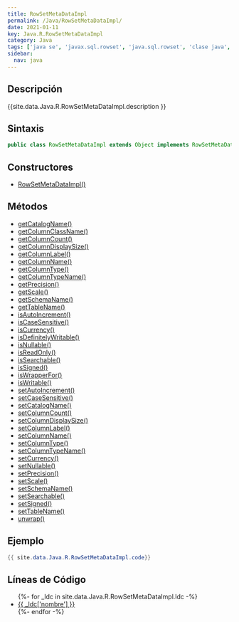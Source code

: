 ```yaml
---
title: RowSetMetaDataImpl
permalink: /Java/RowSetMetaDataImpl/
date: 2021-01-11
key: Java.R.RowSetMetaDataImpl
category: Java
tags: ['java se', 'javax.sql.rowset', 'java.sql.rowset', 'clase java', 'Java 1.5']
sidebar: 
  nav: java
---
```


## Descripción
{{site.data.Java.R.RowSetMetaDataImpl.description }}

## Sintaxis
~~~java
public class RowSetMetaDataImpl extends Object implements RowSetMetaData, Serializable
~~~

## Constructores
* [RowSetMetaDataImpl()](/Java/RowSetMetaDataImpl/RowSetMetaDataImpl/)

## Métodos
* [getCatalogName()](/Java/RowSetMetaDataImpl/getCatalogName)
* [getColumnClassName()](/Java/RowSetMetaDataImpl/getColumnClassName)
* [getColumnCount()](/Java/RowSetMetaDataImpl/getColumnCount)
* [getColumnDisplaySize()](/Java/RowSetMetaDataImpl/getColumnDisplaySize)
* [getColumnLabel()](/Java/RowSetMetaDataImpl/getColumnLabel)
* [getColumnName()](/Java/RowSetMetaDataImpl/getColumnName)
* [getColumnType()](/Java/RowSetMetaDataImpl/getColumnType)
* [getColumnTypeName()](/Java/RowSetMetaDataImpl/getColumnTypeName)
* [getPrecision()](/Java/RowSetMetaDataImpl/getPrecision)
* [getScale()](/Java/RowSetMetaDataImpl/getScale)
* [getSchemaName()](/Java/RowSetMetaDataImpl/getSchemaName)
* [getTableName()](/Java/RowSetMetaDataImpl/getTableName)
* [isAutoIncrement()](/Java/RowSetMetaDataImpl/isAutoIncrement)
* [isCaseSensitive()](/Java/RowSetMetaDataImpl/isCaseSensitive)
* [isCurrency()](/Java/RowSetMetaDataImpl/isCurrency)
* [isDefinitelyWritable()](/Java/RowSetMetaDataImpl/isDefinitelyWritable)
* [isNullable()](/Java/RowSetMetaDataImpl/isNullable)
* [isReadOnly()](/Java/RowSetMetaDataImpl/isReadOnly)
* [isSearchable()](/Java/RowSetMetaDataImpl/isSearchable)
* [isSigned()](/Java/RowSetMetaDataImpl/isSigned)
* [isWrapperFor()](/Java/RowSetMetaDataImpl/isWrapperFor)
* [isWritable()](/Java/RowSetMetaDataImpl/isWritable)
* [setAutoIncrement()](/Java/RowSetMetaDataImpl/setAutoIncrement)
* [setCaseSensitive()](/Java/RowSetMetaDataImpl/setCaseSensitive)
* [setCatalogName()](/Java/RowSetMetaDataImpl/setCatalogName)
* [setColumnCount()](/Java/RowSetMetaDataImpl/setColumnCount)
* [setColumnDisplaySize()](/Java/RowSetMetaDataImpl/setColumnDisplaySize)
* [setColumnLabel()](/Java/RowSetMetaDataImpl/setColumnLabel)
* [setColumnName()](/Java/RowSetMetaDataImpl/setColumnName)
* [setColumnType()](/Java/RowSetMetaDataImpl/setColumnType)
* [setColumnTypeName()](/Java/RowSetMetaDataImpl/setColumnTypeName)
* [setCurrency()](/Java/RowSetMetaDataImpl/setCurrency)
* [setNullable()](/Java/RowSetMetaDataImpl/setNullable)
* [setPrecision()](/Java/RowSetMetaDataImpl/setPrecision)
* [setScale()](/Java/RowSetMetaDataImpl/setScale)
* [setSchemaName()](/Java/RowSetMetaDataImpl/setSchemaName)
* [setSearchable()](/Java/RowSetMetaDataImpl/setSearchable)
* [setSigned()](/Java/RowSetMetaDataImpl/setSigned)
* [setTableName()](/Java/RowSetMetaDataImpl/setTableName)
* [unwrap()](/Java/RowSetMetaDataImpl/unwrap)

## Ejemplo
~~~java
{{ site.data.Java.R.RowSetMetaDataImpl.code}}
~~~

## Líneas de Código
<ul>
{%- for _ldc in site.data.Java.R.RowSetMetaDataImpl.ldc -%}
   <li>
       <a href="{{_ldc['url'] }}">{{ _ldc['nombre'] }}</a>
   </li>
{%- endfor -%}
</ul>
